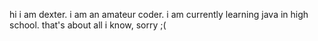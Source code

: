 hi i am dexter. i am an amateur coder.
i am currently learning java in high school.
that's about all i know, sorry ;(
